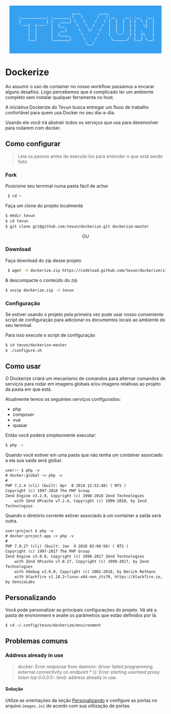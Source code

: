 <p align="center">
  <img
    src="https://raw.githubusercontent.com/tevun/server/master/badge.png"
    height="150px"
    alt="logo"
  />
</p>

# Dockerize

Ao assumir o uso de container no nosso workflow passamos a encarar alguns desafios.
Logo percebemos que é complicado ter um ambiente completo sem instalar qualquer ferramenta no host.

A iniciativa Dockerize do Tevun busca entregar um fluxo de trabalho confortável para quem usa Docker no seu dia-a-dia.

Usando ele você irá abstrair todos os serviços que usa para desenvolver para rodarem com docker.

## Como configurar

> Leia os passos antes de executá-los para entender o que está sendo feito

### Fork

Posicione seu terminal numa pasta fácil de achar
```bash
 $ cd ~
```

Faça um clone do projeto localmente
```bash
$ mkdir tevun
$ cd tevun
$ git clone git@github.com:tevun/dockerize.git dockerize-master
```

<p align="center">
  OU
</p>

### Download

Faça download do zip desse projeto
```bash
 $ wget -O dockerize.zip https://codeload.github.com/tevun/dockerize/zip/master
```
& descompacte o conteúdo do zip
```bash
$ unzip dockerize.zip -d tevun
```

### Configuração

Se estiver usando o projeto pela primeira vez pode usar nosso conveniente script de configuração para adicionar os documentos locais ao ambiente do seu terminal.

Para isso execute o script de configuração
```bash
$ cd tevun/dockerize-master
$ ./configure.sh
```

## Como usar

O Dockerize criará um mecanismo de comandos para alternar comandos de serviços para rodar em imagens globais e/ou imagens relativas ao projeto da pasta em que está.

Atualmente temos os seguintes serviços configurados:
 - php
 - composer
 - vue
 - quasar

 Então você poderá simplesmente executar:
```bash
$ php -v
```

Quando você estiver em uma pasta que não tenha um container associado a ela sua saída será global.
```
user:~ $ php -v
# docker:global ~> php -v
#
PHP 7.2.4 (cli) (built: Apr  8 2018 12:52:48) ( NTS )
Copyright (c) 1997-2018 The PHP Group
Zend Engine v3.2.0, Copyright (c) 1998-2018 Zend Technologies
    with Zend OPcache v7.2.4, Copyright (c) 1999-2018, by Zend Technologies
```

Quando o diretório corrente estiver associado à um container a saída será outra.
```
user:project $ php -v
# docker:project-app ~> php -v
#
PHP 7.0.27 (cli) (built: Jan  9 2018 02:06:56) ( NTS )
Copyright (c) 1997-2017 The PHP Group
Zend Engine v3.0.0, Copyright (c) 1998-2017 Zend Technologies
    with Zend OPcache v7.0.27, Copyright (c) 1999-2017, by Zend Technologies
    with Xdebug v2.6.0, Copyright (c) 2002-2018, by Derick Rethans
    with blackfire v1.18.2~linux-x64-non_zts70, https://blackfire.io, by SensioLabs
```

## Personalizando

Você pode personalizar as principais configurações do projeto.
Vá até a pasta de environment e avalie os parâmetros que estão definidos por lá.
```
$ cd ~/.config/tevun/dockerize/environment
```

## Problemas comuns

### Address already in use
> docker: Error response from daemon: driver failed programming external connectivity on endpoint * (*): Error starting userland proxy: listen tcp 0.0.0.0:*: bind: address already in use.

#### Solução
Utilize as orientações da seção [Personalizando](#personalizando) e configure as portas no arquivo `images.ini` de acordo com sua utilização de portas.
